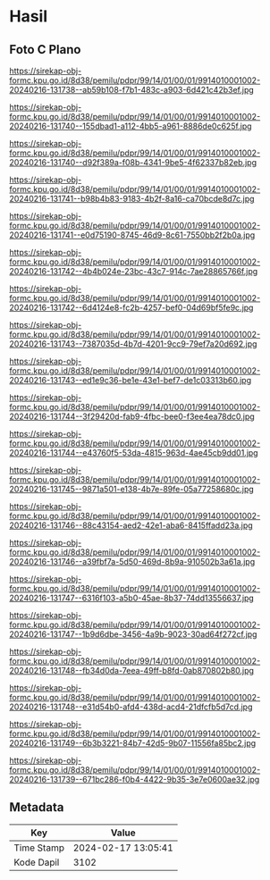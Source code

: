 # Hasil

## Foto C Plano

https://sirekap-obj-formc.kpu.go.id/8d38/pemilu/pdpr/99/14/01/00/01/9914010001002-20240216-131738--ab59b108-f7b1-483c-a903-6d421c42b3ef.jpg

https://sirekap-obj-formc.kpu.go.id/8d38/pemilu/pdpr/99/14/01/00/01/9914010001002-20240216-131740--155dbad1-a112-4bb5-a961-8886de0c625f.jpg

https://sirekap-obj-formc.kpu.go.id/8d38/pemilu/pdpr/99/14/01/00/01/9914010001002-20240216-131740--d92f389a-f08b-4341-9be5-4f62337b82eb.jpg

https://sirekap-obj-formc.kpu.go.id/8d38/pemilu/pdpr/99/14/01/00/01/9914010001002-20240216-131741--b98b4b83-9183-4b2f-8a16-ca70bcde8d7c.jpg

https://sirekap-obj-formc.kpu.go.id/8d38/pemilu/pdpr/99/14/01/00/01/9914010001002-20240216-131741--e0d75190-8745-46d9-8c61-7550bb2f2b0a.jpg

https://sirekap-obj-formc.kpu.go.id/8d38/pemilu/pdpr/99/14/01/00/01/9914010001002-20240216-131742--4b4b024e-23bc-43c7-914c-7ae28865766f.jpg

https://sirekap-obj-formc.kpu.go.id/8d38/pemilu/pdpr/99/14/01/00/01/9914010001002-20240216-131742--6d4124e8-fc2b-4257-bef0-04d69bf5fe9c.jpg

https://sirekap-obj-formc.kpu.go.id/8d38/pemilu/pdpr/99/14/01/00/01/9914010001002-20240216-131743--7387035d-4b7d-4201-9cc9-79ef7a20d692.jpg

https://sirekap-obj-formc.kpu.go.id/8d38/pemilu/pdpr/99/14/01/00/01/9914010001002-20240216-131743--ed1e9c36-be1e-43e1-bef7-de1c03313b60.jpg

https://sirekap-obj-formc.kpu.go.id/8d38/pemilu/pdpr/99/14/01/00/01/9914010001002-20240216-131744--3f29420d-fab9-4fbc-bee0-f3ee4ea78dc0.jpg

https://sirekap-obj-formc.kpu.go.id/8d38/pemilu/pdpr/99/14/01/00/01/9914010001002-20240216-131744--e43760f5-53da-4815-963d-4ae45cb9dd01.jpg

https://sirekap-obj-formc.kpu.go.id/8d38/pemilu/pdpr/99/14/01/00/01/9914010001002-20240216-131745--9871a501-e138-4b7e-89fe-05a77258680c.jpg

https://sirekap-obj-formc.kpu.go.id/8d38/pemilu/pdpr/99/14/01/00/01/9914010001002-20240216-131746--88c43154-aed2-42e1-aba6-8415ffadd23a.jpg

https://sirekap-obj-formc.kpu.go.id/8d38/pemilu/pdpr/99/14/01/00/01/9914010001002-20240216-131746--a39fbf7a-5d50-469d-8b9a-910502b3a61a.jpg

https://sirekap-obj-formc.kpu.go.id/8d38/pemilu/pdpr/99/14/01/00/01/9914010001002-20240216-131747--6316f103-a5b0-45ae-8b37-74dd13556637.jpg

https://sirekap-obj-formc.kpu.go.id/8d38/pemilu/pdpr/99/14/01/00/01/9914010001002-20240216-131747--1b9d6dbe-3456-4a9b-9023-30ad64f272cf.jpg

https://sirekap-obj-formc.kpu.go.id/8d38/pemilu/pdpr/99/14/01/00/01/9914010001002-20240216-131748--fb34d0da-7eea-49ff-b8fd-0ab870802b80.jpg

https://sirekap-obj-formc.kpu.go.id/8d38/pemilu/pdpr/99/14/01/00/01/9914010001002-20240216-131748--e31d54b0-afd4-438d-acd4-21dfcfb5d7cd.jpg

https://sirekap-obj-formc.kpu.go.id/8d38/pemilu/pdpr/99/14/01/00/01/9914010001002-20240216-131749--6b3b3221-84b7-42d5-9b07-11556fa85bc2.jpg

https://sirekap-obj-formc.kpu.go.id/8d38/pemilu/pdpr/99/14/01/00/01/9914010001002-20240216-131739--671bc286-f0b4-4422-9b35-3e7e0600ae32.jpg


## Metadata

| Key        | Value               |
| ---------- | ------------------- |
| Time Stamp | 2024-02-17 13:05:41 |
| Kode Dapil | 3102                |



